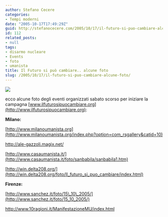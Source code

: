 ```yaml
---
author: Stefano Cecere
categories:
- Tempi moderni
date: "2005-10-17T17:49:29Z"
guid: http://stefanocecere.com/2005/10/17/il-futuro-si-puo-cambiare-alcune-foto/
id: 112
related_posts:
- null
tags:
- disarmo nucleare
- Events
- foto
- umanista
title: Il Futuro si può cambiare.. alcune foto
slug: /2005/10/17/il-futuro-si-puo-cambiare-alcune-foto/
---
```


![](/wp-content/peace1510.jpg)
  
ecco alcune foto degli eventi organizzati sabato scorso per iniziare la campagna [www.ilfuturosipuocambiare.org](http://www.ilfuturosipuocambiare.org):
  
**Milano:**
  
[http://www.milanoumanista.org](http://www.milanoumanista.org/index.php?option=com_rsgallery&catid=10)
  
<http://ale-gazzoli.magix.net/>
  
[http://www.casaumanista.it/](http://www.casaumanista.it/foto/sanbabila/sanbabila1.htm)
  
[http://win.delta208.org/](http://win.delta208.org/foto/Il_futuro_si_puo_cambiare/index.html)
  
**Firenze:**
  
[http://www.sanchez.it/foto/15\_10\_2005/](http://www.sanchez.it/foto/15_10_2005/)
  
<http://www.10ragioni.it/ManifestazioneMU/index.html>